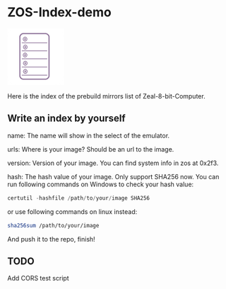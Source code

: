# ZOS-Index-demo

[![Logo](./assets/img/logo1_small.png "Logo")](file:///C:/Users/AdminJason/Desktop/ZOW/Zeal-8-bit/ZOS-Index-demo/assets/img/logo1.png)

Here is the index of the prebuild mirrors list of Zeal-8-bit-Computer.

## Write an index by yourself

name: The name will show in the select of the emulator.

urls: Where is your image? Should be an url to the image.

version: Version of your image. You can find system info in zos at 0x2f3.

hash: The hash value of your image. Only support SHA256 now. You can run following commands on Windows to check your hash value:

```powershell
certutil -hashfile /path/to/your/image SHA256
```

or use following commands on linux instead:

```bash
sha256sum /path/to/your/image
```

And push it to the repo, finish!

## TODO

Add CORS test script
